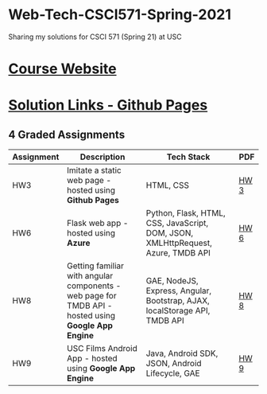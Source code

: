# Web-Tech-CSCI571-Spring-2021
Sharing my solutions for CSCI 571 (Spring 21) at USC

# [Course Website](https://bytes.usc.edu/cs571/s21_JSwasm00/home/index.html)

# [Solution Links - Github Pages](https://sanyasin.github.io/san1998.html)

## 4 Graded Assignments

|Assignment|Description|Tech Stack|PDF|
|---|---|---|---|
|HW3|Imitate a static web page - hosted using **Github Pages**|HTML, CSS|[HW 3](https://bytes.usc.edu/cs571/s21_JSwasm00/hw/HW3/Description.pdf)|
|HW6|Flask web app - hosted using **Azure**|Python, Flask, HTML, CSS, JavaScript, DOM, JSON, XMLHttpRequest, Azure, TMDB API|[HW 6](https://bytes.usc.edu/cs571/s21_JSwasm00/hw/HW6/HW6.pdf)|
|HW8|Getting familiar with angular components - web page for TMDB API - hosted using **Google App Engine**|GAE, NodeJS, Express, Angular, Bootstrap, AJAX, localStorage API, TMDB API|[HW 8](https://bytes.usc.edu/cs571/s21_JSwasm00/hw/HW8/HW8.pdf)|
|HW9|USC Films Android App - hosted using **Google App Engine**|Java, Android SDK, JSON, Android Lifecycle, GAE|[HW 9](https://bytes.usc.edu/cs571/s21_JSwasm00/hw/HW9/Android/HW9_Android.pdf)|

